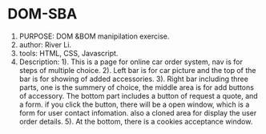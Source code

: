 # DOM-SBA
1. PURPOSE: DOM &BOM manipilation exercise.
2. author: River Li.
3. tools: HTML, CSS, Javascript.
4. Description: 
1). This is a page for online car order system, nav is for steps of multiple choice. 
2). Left bar is for car picture and the top of the bar is for showing of added accessories.
3). Right bar including three parts, one is the summery of choice, the middle area is for add buttons of accessory. The bottom part  includes a button of request a quote, and a form. if you click the button,
   there will be a open window, which is a form for user contact infomation. also a cloned area for display the user order details.
5). At the bottom, there is a cookies acceptance window.
